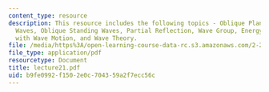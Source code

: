 ```yaml
---
content_type: resource
description: This resource includes the following topics - Oblique Plane Waves, Standing
  Waves, Oblique Standing Waves, Partial Reflection, Wave Group, Energy Associated
  with Wave Motion, and Wave Theory.
file: /media/https%3A/open-learning-course-data-rc.s3.amazonaws.com/2-20-marine-hydrodynamics-13-021-spring-2005/b9fe0992f1502e0c704359a2f7ecc56c_lecture21.pdf
file_type: application/pdf
resourcetype: Document
title: lecture21.pdf
uid: b9fe0992-f150-2e0c-7043-59a2f7ecc56c
---
```

